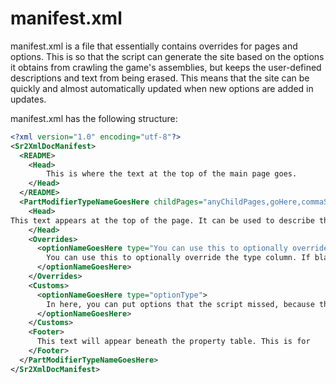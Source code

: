 # manifest.xml

manifest.xml is a file that essentially contains overrides for pages and options. This is so that the script can generate the site based on the options it obtains from crawling the game's assemblies, but keeps the user-defined descriptions and text from being erased. This means that the site can be quickly and almost automatically updated when new options are added in updates.

manifest.xml has the following structure:

```xml
<?xml version="1.0" encoding="utf-8"?>
<Sr2XmlDocManifest>
  <README>
    <Head>
        This is where the text at the top of the main page goes.
    </Head>
  </README>
  <PartModifierTypeNameGoesHere childPages="anyChildPages,goHere,commaSeparated">
    <Head>
This text appears at the top of the page. It can be used to describe the usage and purpose of the modifier. If you put any text here, it will override the default title so remember to include a title (for instance, "# InputController").
    </Head>
    <Overrides>
      <optionNameGoesHere type="You can use this to optionally override the Type column.">
        You can use this to optionally override the type column. If blank, the tooltip from the game will be used. If there is no tooltip it will be blank.
      </optionNameGoesHere>
    </Overrides>
    <Customs>
      <optionNameGoesHere type="optionType">
        In here, you can put options that the script missed, because they are not regular options like the rest. The type field is mandatory. This is the description.
      </optionNameGoesHere>
    </Customs>
    <Footer>
      This text will appear beneath the property table. This is for 
    </Footer>
  </PartModifierTypeNameGoesHere>
</Sr2XmlDocManifest>
```